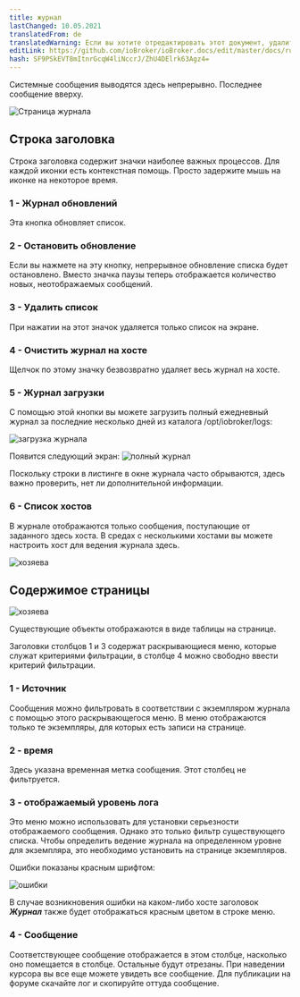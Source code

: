 ```yaml
---
title: журнал
lastChanged: 10.05.2021
translatedFrom: de
translatedWarning: Если вы хотите отредактировать этот документ, удалите поле «translatedFrom», в противном случае этот документ будет снова автоматически переведен
editLink: https://github.com/ioBroker/ioBroker.docs/edit/master/docs/ru/admin/log.md
hash: SF9PSkEVT8mItnrGcqW4liNccrJ/ZhU4DElrk63Agz4=
---
```

Системные сообщения выводятся здесь непрерывно. Последнее сообщение вверху.

![Страница журнала](../../de/admin/media/ADMIN_Log_numbers.png)

## Строка заголовка
Строка заголовка содержит значки наиболее важных процессов. Для каждой иконки есть контекстная помощь. Просто задержите мышь на иконке на некоторое время.

### 1 - Журнал обновлений
Эта кнопка обновляет список.

### 2 - Остановить обновление
Если вы нажмете на эту кнопку, непрерывное обновление списка будет остановлено.
Вместо значка паузы теперь отображается количество новых, неотображаемых сообщений.

### 3 - Удалить список
При нажатии на этот значок удаляется только список на экране.

### 4 - Очистить журнал на хосте
Щелчок по этому значку безвозвратно удаляет весь журнал на хосте.

### 5 - Журнал загрузки
С помощью этой кнопки вы можете загрузить полный ежедневный журнал за последние несколько дней из каталога /opt/iobroker/logs:

![загрузка журнала](../../de/admin/media/ADMIN_Log_download.png)

Появится следующий экран: ![полный журнал](../../de/admin/media/ADMIN_Log_download02.png)

Поскольку строки в листинге в окне журнала часто обрываются, здесь важно проверить, нет ли дополнительной информации.

### 6 - Список хостов
В журнале отображаются только сообщения, поступающие от заданного здесь хоста. В средах с несколькими хостами вы можете настроить хост для ведения журнала здесь.

![хозяева](../../de/admin/media/ADMIN_Log_hosts.png)

## Содержимое страницы
![хозяева](../../de/admin/media/ADMIN_Log_numbers02.png)

Существующие объекты отображаются в виде таблицы на странице.

Заголовки столбцов 1 и 3 содержат раскрывающиеся меню, которые служат критериями фильтрации, в столбце 4 можно свободно ввести критерий фильтрации.

### 1 - Источник
Сообщения можно фильтровать в соответствии с экземпляром журнала с помощью этого раскрывающегося меню. В меню отображаются только те экземпляры, для которых есть записи на странице.

### 2 - время
Здесь указана временная метка сообщения. Этот столбец не фильтруется.

### 3 - отображаемый уровень лога
Это меню можно использовать для установки серьезности отображаемого сообщения. Однако это только фильтр существующего списка.
Чтобы определить ведение журнала на определенном уровне для экземпляра, это необходимо установить на странице экземпляров.

Ошибки показаны красным шрифтом:

![ошибки](../../de/admin/media/ADMIN_Log02_error.png)

В случае возникновения ошибки на каком-либо хосте заголовок ***Журнал*** также будет отображаться красным цветом в строке меню.

### 4 - Сообщение
Соответствующее сообщение отображается в этом столбце, насколько оно помещается в столбце.
Остальные будут отрезаны. При наведении курсора вы все еще можете увидеть все сообщение.
Для публикации на форуме скачайте лог и скопируйте оттуда сообщение.
